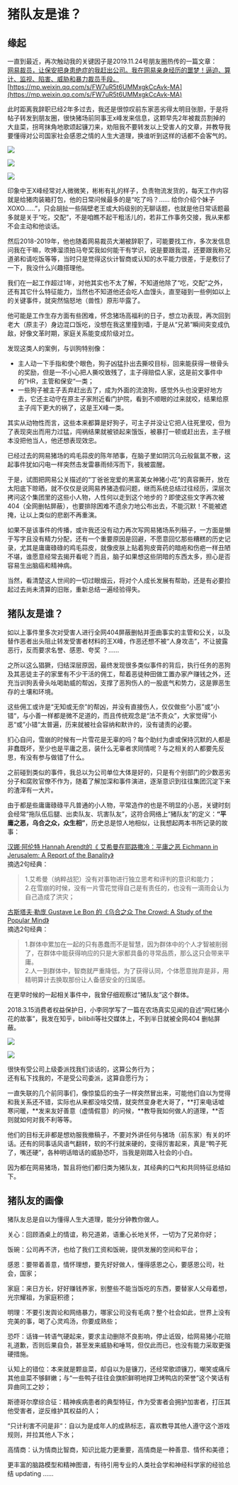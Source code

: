 # 猪队友是谁？

## 缘起

一直到最近，再次触动我的关键因子是2019.11.24号朋友圈热传的一篇文章：  
[网易裁员，让保安把身患绝症的我赶出公司。我在网易亲身经历的噩梦！逼迫、算计、监视、陷害、威胁和暴力裁员手段。](https://mp.weixin.qq.com/s/FW7uR5t6UMMxgkCcAvk-MA)[https://mp.weixin.qq.com/s/FW7uR5t6UMMxgkCcAvk-MA](https://mp.weixin.qq.com/s/FW7uR5t6UMMxgkCcAvk-MA)

此时距离我辞职已经2年多过去，我还是很惊叹前东家恶劣得太明目张胆，于是将帖子转发到朋友圈，很快猪场前同事王x峰发来信息，这颗早先2年被裁员割掉的大韭菜，拐弯抹角地歌颂起镰刀来，劝阻我不要转发以上受害人的文章，并教导我要懂得对公司国家社会感恩之情的人生大道理，换谁听到这样的话都不会客气的。

![](../../../.gitbook/assets/wsf1.png)

![](../../../.gitbook/assets/wsf2.png)

![](../../../.gitbook/assets/wsf3.png)

印象中王X峰经常对人微微笑，彬彬有礼的样子，负责物流发货的，每天工作内容就是给猪肉装箱打包，他的日常问候最多的是“吃了吗？…… 给你介绍个妹子XOXO……”，只会胡扯一些隔壁老王或大妈级别的无聊话题，也就是他日常话题最多就是关于“吃，交配”，不是咱瞧不起干粗活儿的，若非工作事务交接，我从来都不会主动和他谈话。

然后2018-2019年，他也随着网易裁员大潮被辞职了，可能要找工作，多次发信息问我在干嘛，吹捧溜须拍马夸奖我如何能干有学识，说是要跟我混，还要跟我称兄道弟和请吃饭等等，当时只是觉得这伙计智商或认知的水平能力很差，于是敷衍了一下，我没什么兴趣搭理他。

我们在一起工作超过1年，对他其实也不太了解，不知道他除了“吃，交配”之外，还有其它什么特征能力，当然也不知道他还会吃人血馒头，直至碰到一些例如以上的关键事件，就突然恼怒地（兽性）原形毕露了。

他可能是工作生存方面有些困难，怀念猪场高福利的日子，想立功表现，再次回到老大（原主子）身边混口饭吃，没想在我这里撞到墙，于是从“兄弟”瞬间突变成仇敌，好像文革时期，家庭关系能变成阶级对立。

发现这类人的案例，与训狗特别像：

* 主人动一下手指和使个眼色，狗子凶猛扑出去撕咬目标，回来能获得一根骨头的奖励，但是一不小心把人撕咬致残了，主子得赔偿人家，这是前文事件中的”HR，主管和保安“一类；
* 一些狗子被主子丢弃赶出去了，成为外面的流浪狗，感觉外头也没更好地方去，它还主动守在原主子家附近看门护院，看到不顺眼的过来就咬，结果给原主子闯下更大的祸了，这是王X峰一类。

其实从动物性而言，这些本来都算是好狗子，可主子并没让它把人往死里咬，但为了表现突出而用力过猛，闯祸结果就被锁起来饿饭，被暴打一顿或赶出去，主子根本没把他当人，他还想表现效忠。

已经过去的网易猪场的鸡毛蒜皮的陈年陋事，在脑子里如阴沉乌云般氤氲不散，这起事件犹如闪电一样突然击发雷暴雨倾泻而下，我被震醒。

于是，试图把网易公关描述的“丁爸爸宠爱的黑富美女神猪小花”的真容撕开，放在太阳底下晾晒，就不仅仅是说网易养猪造假问题，继而系统总结过往经历，深层次拷问这个集团里的这些小人物，人性何以走到这个地步的？即使这些文字再次被404（全网删帖屏蔽），也要排除困难不遗余力地公布出去，不能沉默！不能被遮掩，让以上类似的悲剧不再重演。

如果不是该事件的传播，或许我还没有动力再次写网易猪场系列稿子，一方面是懒于写字且没有精力分配，还有一个重要原因是回避，不愿意回忆那些糟糕的历史记录，尤其是庸庸碌碌的鸡毛蒜皮，就像皮肤上贴着狗皮膏药的暗疮和伤疤一样丑陋不堪，谁愿意经常去揭开看呢？而且，脑子如果想这些阴暗的东西太多，担心是否容易生出脑癌和精神病。

当然，看清楚这人世间的一切过眼烟云，将对个人成长发展有帮助，还是有必要捡起过去尚未清算的旧账，重新总结一遍经验得失。

## 猪队友是谁？

如以上事件里多次对受害人进行全网404屏蔽删帖并歪曲事实的主管和公关，以及替作恶者出头阻止转发受害者材料的王X峰，作恶还想不被“人身攻击”，不让披露恶行，反而要求名誉、感恩、夸奖 ？……

之所以这么猖獗，归结深层原因，最终发现很多类似事件的背后，执行任务的恶狗及其恶徒主子的家里有不少干活的佣工，帮着恶徒种田做工置办家产赚钱之外，还充当训狗丢骨头吆喝助威的帮凶，支撑了恶狗伤人的一股底气和势力，这是罪恶生存的土壤和环境。

这些佣工或许是“无知或无奈”的帮凶，并没有直接伤人，仅仅做些“小恶”或”小错“，与小善一样都是微不足道的，而且传统观念是“法不责众”，大家觉得”小恶“或”小错“太普遍，历来就被社会容纳和默许的，没有谴责的必要。

扪心自问，雪崩的时候有一片雪花是无辜的吗？每个助纣为虐或保持沉默的人都是非蠢既坏，至少也是平庸之恶，装什么无辜者求同情呢？与之相关的人都要先反思，有没有参与做错了什么。

之前碰到类似的事件，我总以为公司单位大体是好的，只是有个别部门的少数恶劣分子和腐败官僚不作为，随着了解加深和事件演进，逐渐意识到往往集团沉淀下来的渣滓有一大片。

由于都是些庸庸碌碌平凡普通的小人物，平常造作的也是不明显的小恶，关键时刻会经常“拖队伍后腿、出卖队友、坑害队友”，这符合网络上“猪队友”的定义：**“平庸之恶，乌合之众，众生相”**，历史总是惊人地相似，让我想起两本书所记录的故事：

[汉娜·阿伦特 Hannah Arendt的《 艾希曼在耶路撒冷：平庸之恶 Eichmann in Jerusalem: A Report of the Banality》](https://book.douban.com/subject/26834183/)  
摘选2句经典：

> 1.艾希曼（纳粹战犯）没有对事物进行独立思考和评判的意识和能力；  
> 2.在雪崩的时候，没有一片雪花觉得自己是有责任的，也没有一滴雨会认为自己造成了洪灾；

[古斯塔夫·勒庞 Gustave Le Bon 的《乌合之众 The Crowd: A Study of the Popular Mind》 ](https://book.douban.com/subject/1012611/)  
摘选2句经典：

> 1.群体中累加在一起的只有愚蠢而不是智慧，因为群体中的个人才智被削弱了，在群体中能获得响应的只是大家都具备的寻常品质，那么这只会带来平庸。  
> 2.人一到群体中，智商就严重降低，为了获得认同，个体愿意抛弃是非，用精明算计去换取那份让人备感安全的归属感。

在更早时候的一起相关事件中，我曾仔细观察过“猪队友”这个群体。

2018.3.15消费者权益保护日，小李同学写了一篇在农场真实见闻的自述“网红猪小花的故事”，我发在知乎，bilibili等社交媒体上，不到半日就被全网404 删帖屏蔽。

![](../../../.gitbook/assets/xhd1.png)

![](../../../.gitbook/assets/xhd2.png)

很快有受公司上级委派找我们谈话的，这算公务行为；  
还有私下找我的，不是受公司委派，这算自愿行为；

一直失联的几个前同事们，像惊蛰后的虫子一样突然冒出来，可能他们自以为觉得和我关系还不错，实际也从来都没啥交情，就突然变身老大哥了，**打来电话嘘寒问暖，**发来友好善意（虚情假意）的问候，**教导我如何做人的道理，**否则就如何对我不利等等。

他们的目标无非都是想劝服我撤稿子，不要对外讲任何与猪场（前东家）有关的坏话。还有的同事话风语气翻转，软的不行就来硬的，变得厉害起来，真是“鸭子死了，嘴还硬”，各种明话暗话的威胁恐吓，当我是刚踏入社会的小白。

因为都在网易猪场，暂且将他们都归类为猪队友，其经典的口气和共同特征总结如下。

## 猪队友的画像

猪队友总是自以为懂得人生大道理，能分分钟教你做人。

关心：回顾酒桌上的情谊，称兄道弟，语重心长地关怀，一切为了兄弟你好；

饭碗：公司再不济，也给了我们工资和饭碗，提供发展的空间和平台；

感恩：要带着善意，情怀理想，要先好好做人，懂得感恩之心，要感恩公司，社会，国家；

家庭：来日方长，好好赚钱养家，别整些不能当饭吃的东西，要替家人父母着想，光宗耀祖，为家庭积德；

明理：不要引发舆论和网络暴力，哪家公司没有毛病？整个社会如此，世界上没有完美的事，喝了心灵鸡汤，你要成熟些；

恐吓：话锋一转语气硬起来，要求主动删除不良影响，停止诋毁，给网易猪小花赔礼道歉，否则后果自负，甚至发来威胁和唾骂，但仅此而已，也没有能力采取更强硬措施。

认知上的错位：本来就是颗韭菜，却自以为是镰刀，还经常歌颂镰刀，嘲笑或痛斥其他韭菜不够鲜嫩；与“一些鸭子往往会旗帜鲜明地捍卫烤鸭店的荣誉”这个笑话有异曲同工之妙；

斯德哥尔摩综合征：精神疾病患者的典型特征，作为受害者会拥护加害者，打压其他受害者，逆反维护其权益的人；

“只计利害不问是非“：自以为是成年人的成熟标志，喜欢教导其他人遵守这个游戏规则，并拉其他人下水；

高情商：认为情商比智商，知识比能力更重要，高情商是一种善意、情怀和美德；

更丰富的脑路模型和精神图谱，有待引用专业的人类社会学和神经科学家的经验总结 updating ……

